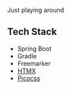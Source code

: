 Just playing around

## Tech Stack
- Spring Boot
- Gradle
- Freemarker
- [HTMX](https://htmx.org/)
- [Picocss](https://picocss.com/)

